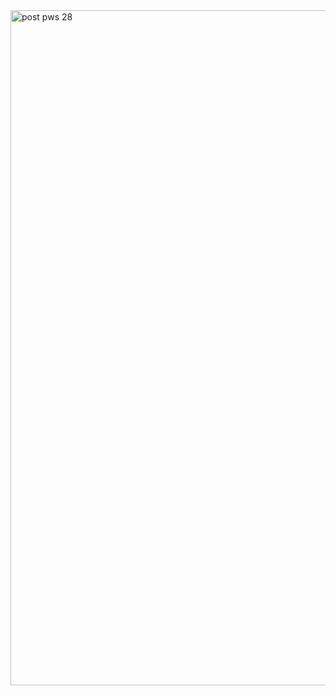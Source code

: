 <img width="1920" height="1080" alt="post pws 28" src="https://github.com/user-attachments/assets/52b888ba-646d-451e-9580-6992eab10e19" />
